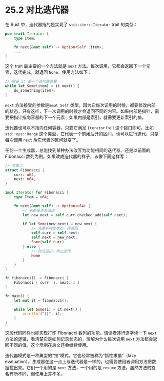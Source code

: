 # 25.2 对比迭代器

在 Rust 中，迭代器指的是实现了 `std::iter::Iterator` trait 的类型：

```rust
pub trait Iterator {
    type Item;

    fn next(&mut self) -> Option<Self::Item>;
    ...
}
```

这个 trait 最主要的一个方法就是 `next` 方法。每次调用，它都会返回下一个元素，迭代完成，就返回 `None`。使用方法如下：

```rust
// 假设 it 是一个迭代器变量
while let Some(item) = it.next() {
    do_something(item);
}
```

`next` 方法接受的参数是`&mut Self` 类型。因为它每次调用的时候，都要修改内部的状态，只有这样，下一次调用的时候才会返回不同的内容。如果内部是指针，需要把指针指向容器的下一个元素；如果内部是索引，就需要更新索引的值。

迭代器也可以不指向任何容器，只要它满足 `Iterator` trait 这个接口即可。比如 `std::ops::Range` 这个类型，它代表一个前闭后开的区间，也可以进行迭代，只是每次调用 `next` 后它代表的区间就变了。

任何一个生成器，总能找到某种办法改写为功能相同的迭代器。还是以前面的 Fibonacci 数列为例，如果改成迭代器的样子，该像下面这样写：

```rust
// 方案二
struct Fibonacci {
    curr: u64,
    next: u64,
}

impl Iterator for Fibonacci {
    type Item = u64;

    fn next(&mut self) -> Option<u64> {
        // 判断是否会溢出
        let new_next = self.curr.checked_add(self.next);

        if let Some(new_next) = new_next {
            // 先更新内部状态，再返回
            self.curr = self.next;
            self.next = new_next;
            Some(self.curr)
        } else {
            // 加法溢出，停止迭代
            None
        }
    }
}

fn fibonacci() -> Fibonacci {
    Fibonacci { curr: 1, next: 1 }
}

fn main() {
    let mut it = fibonacci();

    while let Some(i) = it.next() {
        println!("{}", i);
    }
}
```

这段代码同样也能实现打印 Fibonacci 数列的功能。请读者逐行逐字读一下 `next` 方法的逻辑，看清楚它是如何记录状态的，理解为什么每次调用 `next` 方法都会返回不同的值。这个示例在后文还会继续使用。

迭代器模式是一种典型的“拉”模式，它也经常被称为“惰性求值”（lazy evaluation）。生成器在这一点上与迭代器是一样的，也需要使用者调用方法把数据拉出来。它们一个用的是 `next` 方法，一个用的是 `resume` 方法，虽然方法的签名有所不同，但使用上差不多。
